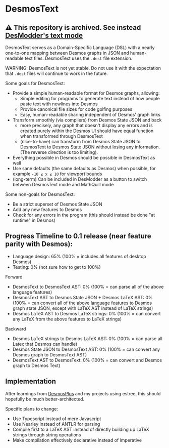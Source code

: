 # DesmosText

## ⚠ This repository is archived. See instead [DesModder's text mode](https://github.com/DesModder/DesModder)

DesmosText serves as a Domain-Specific Language (DSL) with a nearly one-to-one mapping between Desmos graphs in JSON and human-readable text files. DesmosText uses the `.dest` file extension.

WARNING: DesmosText is not yet stable. Do not use it with the expectation that `.dest` files will continue to work in the future.

Some goals for DesmosText:

- Provide a simple human-readable format for Desmos graphs, allowing:
  - Simple editing for programs to generate text instead of how people paste text with newlines into Desmos
  - Provide canonical file sizes for code golfing purposes
  - Easy, human-readable sharing independent of Desmos' graph links
- Transform smoothly (via compilers) from Desmos State JSON and back
  - more precisely, any graph that doesn't display any errors and is created purely within the Desmos UI should have equal function when transformed through DesmosText
  - (nice-to-have) can transform from Desmos State JSON to DesmosText to Desmos State JSON without losing any information. (The reverse direction is too limiting).
- Everything possible in Desmos should be possible in DesmosText as well
- Use sane defaults (the same defaults as Desmos) when possible, for example `-10 ≤ x ≤ 10` for viewport bounds
- (long-term) Can be included in DesModder as a button to switch between DesmosText mode and MathQuill mode

Some non-goals for DesmosText:

- Be a strict superset of Desmos State JSON
- Add any new features to Desmos
- Check for any errors in the program (this should instead be done "at runtime" in Desmos)

## Progress Timeline to 0.1 release (near feature parity with Desmos):

- Language design: 65% (100% = includes all features of desktop Desmos)
- Testing: 0% (not sure how to get to 100%)

Forward

- DesmosText to DesmosText AST: 0% (100% = can parse all of the above language features)
- DesmosText AST to Desmos State JSON + Desmos LaTeX AST: 0% (100% = can convert all of the above language features to Desmos graph state JSON, except with LaTeX AST instead of LaTeX strings)
- Desmos LaTeX AST to Desmos LaTeX strings: 0% (100% = can convert any LaTeX from the above features to LaTeX strings)

Backward

- Desmos LaTeX strings to Desmos LaTeX AST: 0% (100% = can parse all Latex that Desmos can handle)
- Desmos State JSON to DesmosText AST: 0% (100% = can convert any Desmos graph to DesmosText AST)
- DesmosText AST to DesmosText: 0% (100% = can convert and Desmos graph to Desmos Text)

## Implementation

After learnings from [DesmosPlus](https://github.com/jared-hughes/DesmosPlus) and my projects using estree, this should hopefully be much better-architected.

Specific plans to change:

- Use Typescript instead of mere Javascript
- Use Nearley instead of ANTLR for parsing
- Compile first to a LaTeX AST instead of directly building up LaTeX strings through string operations
- Make compilation effectively declarative instead of imperative
